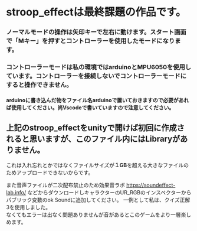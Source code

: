 # stroop_effectは最終課題の作品です。
### ノーマルモードの操作は矢印キーで左右に動けます。スタート画面で「Mキー」を押すとコントローラーを使用したモードになります。

### コントローラーモードは私の環境ではarduinoとMPU6050を使用しています。コントローラーを接続しないでコントローラーモードにすると操作できません。
#### arduinoに書き込んだ物をファイル名arduinoで置いておきますので必要があれば使用してください。尚Vscodeで書いていますので注意してください。

## 上記のstroop_effectをunityで開けば初回に作成されると思いますが、このファイル内にはLibraryがありません。
これは入れ忘れとかではなくファイルサイズが**１GB**を超える大きなファイルのためアップロードできないからです。

また音声ファイルが二次配布禁止のため効果音ラボ https://soundeffect-lab.info/
などからダウンロードしキャラクターのUR_RGBのインスペクターからパブリック変数のok Soundに追加してください。
一例として私は、クイズ正解3を使用しました。  
なくてもエラーは出なく問題ありませんが音があるとこのゲームをより一層楽しめます。